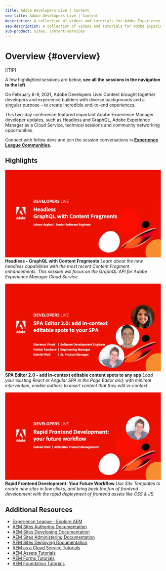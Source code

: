 ```yaml
---
title: Adobe Developers Live | Content
seo-title: Adobe Developers Live | Content
description: A collection of videos and tutorials for Adobe Experience Manager Sites. 
seo-description: A collection of videos and tutorials for Adobe Experience Manager Sites
sub-product: sites, content-services
---
```


# Overview {#overview}

[!TIP]

A few highlighted sessions are below, **see all the sessions in the navigation to the left**.

On February 8-9, 2021, Adobe Developers Live: Content brought together developers and experience builders with diverse backgrounds and a singular purpose – to create incredible end-to-end experiences.

This two-day conference featured important Adobe Experience Manager developer updates, such as Headless and GraphQL, Adobe Experience Manager as a Cloud Service, technical sessions and community networking opportunities.

Connect with fellow devs and join the session conversations in **[Experience League Communities](http://adobe.ly/36Yd3v6).**

## Highlights

[![image](/help/events/assets/331280.jpg)](headless-graphql-content-fragments.md)**Headless - GraphQL with Content Fragments**
 *Learn about the new headless capabilities with the most recent Content Fragment enhancements. This session will focus on the GraphQL API for Adobe Experience Manager Cloud Service.*

[![image](/help/events/assets/331743.jpg)](spa-editor-2-0.md)
**SPA Editor 2.0 - add in-context editable content spots to any app**
*Load your existing React or Angular SPA in the Page Editor and, with minimal intervention, enable authors to insert content that they edit in-context.*

[![image](/help/events/assets/331737.jpg)](rapid-frontend-devlopment.md)
**Rapid Frontend Development: Your Future Workflow**
*Use Site Templates to create new sites in few clicks, and bring back the fun of frontend development with the rapid deployment of frontend assets like CSS & JS.*

## Additional Resources

* [Experience League - Explore AEM](https://experienceleague.adobe.com/#recommended/solutions/experience-manager)
* [AEM Sites Authoring Documentation](https://helpx.adobe.com/experience-manager/6-5/sites/authoring/user-guide.html)
* [AEM Sites Developing Documentation](https://helpx.adobe.com/experience-manager/6-5/sites/developing/user-guide.html)
* [AEM Sites Administering Documentation](https://helpx.adobe.com/experience-manager/6-5/sites/administering/user-guide.html)
* [AEM Sites Deploying Documentation](https://helpx.adobe.com/experience-manager/6-5/sites/deploying/user-guide.html)
* [AEM as a Cloud Service Tutorials](https://experienceleague.adobe.com/docs/experience-manager-learn/cloud-service/overview.md)
* [AEM Assets Tutorials](https://experienceleague.adobe.com/docs/experience-manager-learn/assets/overview.md)
* [AEM Forms Tutorials](https://experienceleague.adobe.com/docs/experience-manager-learn/forms/overview.md)
* [AEM Foundation Tutorials](https://experienceleague.adobe.com/docs/experience-manager-learn/foundation/overview.md)
